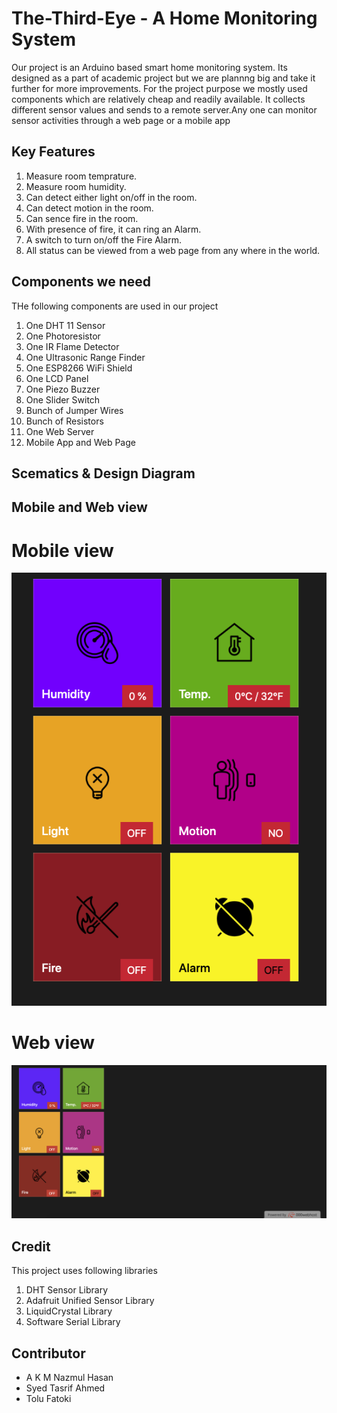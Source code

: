 # The-Third-Eye - A Home Monitoring System
Our project is an Arduino based smart home monitoring system. Its designed as a part of academic project but we are plannng big and take it further for more improvements. For the project purpose we mostly used components which are relatively cheap and readily available. It collects different sensor values and sends to a remote server.Any one can monitor sensor activities through a web page or a mobile app

## Key Features
 1. Measure room temprature.
 2. Measure room humidity.
 3. Can detect either light on/off in the room.
 4. Can detect motion in the room.
 5. Can sence fire in the room.
 6. With presence of fire, it can ring an Alarm.
 7. A switch to turn on/off the Fire Alarm.
 8. All status can be viewed from a web page from any where in the world.

## Components we need 

THe following components are used in our project

 1. One DHT 11 Sensor
 2. One Photoresistor
 3. One IR Flame Detector
 4. One Ultrasonic Range Finder
 5. One ESP8266 WiFi Shield
 6. One LCD Panel
 7. One Piezo Buzzer
 8. One Slider  Switch
 9. Bunch of Jumper Wires
 10. Bunch of Resistors
 11. One Web Server
 12. Mobile App and Web Page

## 

## Scematics & Design Diagram

## Mobile and Web view 
# Mobile view
![](images/1.png)

# Web view

![](images/2.png)

## Credit
This project uses following libraries

1. DHT Sensor Library
2. Adafruit Unified Sensor Library
3. LiquidCrystal Library
4. Software Serial Library

## Contributor
 - A K M Nazmul Hasan
 - Syed Tasrif Ahmed
 - Tolu Fatoki
